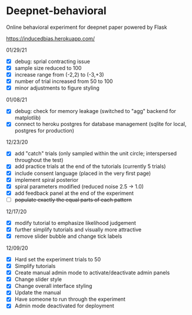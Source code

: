 # Deepnet-behavioral
Online behavioral experiment for deepnet paper powered by Flask

https://inducedbias.herokuapp.com/

<!-- TODO: -->

01/29/21 <br>
- [x] debug: sprial contracting issue
- [x] sample size reduced to 100
- [x] increase range from (-2,2) to (-3,+3)
- [x] number of trial increased from 50 to 100
- [x] minor adjustments to figure styling

01/08/21 <br>
- [x] debug: check for memory leakage (switched to "agg" backend for matplotlib)
- [x] connect to heroku postgres for database management (sqlite for local, postgres for production)

12/23/20 <br>
- [x] add "catch" trials (only sampled within the unit circle; interspersed throughout the test)
- [x] add practice trials at the end of the tutorials (currently 5 trials)
- [x] include consent language (placed in the very first page)
- [x] implement spiral posterior
- [x] spiral parameters modified (reduced noise 2.5 -> 1.0)
- [x] add feedback panel at the end of the experiment
- [ ] <strike>populate exactly the equal parts of each pattern</strike>

12/17/20 <br>
- [x] modify tutorial to emphasize likelihood judgement
- [x] further simplify tutorials and visually more attractive
- [x] remove slider bubble and change tick labels

12/09/20 <br>
- [x] Hard set the experiment trials to 50
- [x] Simplify tutorials
- [x] Create manual admin mode to activate/deactivate admin panels
- [x] Change slider style
- [x] Change overall interface styling
- [x] Update the manual
- [x] Have someone to run through the experiment
- [x] Admin mode deactivated for deployment